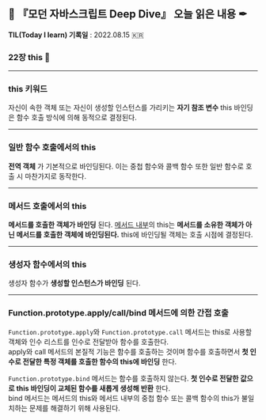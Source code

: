 ## 📕 『모던 자바스크립트 Deep Dive』 오늘 읽은 내용 ✒

**TIL(Today I learn) 기록일** : 2022.08.15 🇰🇷

### 22장 this 📑
---
### this 키워드
자신이 속한 객체 또는 자신이 생성할 인스턴스를 가리키는 __자기 참조 변수__
this 바인딩은 함수 호출 방식에 의해 동적으로 결정된다.

---
### 일반 함수 호출에서의 this
__전역 객체__ 가 기본적으로 바인딩된다. 이는 중첩 함수와 콜백 함수 또한 일반 함수로 호출 시 마찬가지로 동작한다.

---
### 메서드 호출에서의 this
__메서드를 호출한 객체가 바인딩__ 된다. <u>메서드 내부</u>의 this는 __메서드를 소유한 객체가 아닌 메서드를 호출한 객체에 바인딩된다.__ this에 바인딩될 객체는 호출 시점에 결정된다.

---
### 생성자 함수에서의 this
생성자 함수가 __생성할 인스턴스가 바인딩__ 된다.

---
### Function.prototype.apply/call/bind 메서드에 의한 간접 호출
`Function.prototype.apply`와 `Function.prototype.call` 메서드는 this로 사용할 객체와 인수 리스트를 인수로 전달받아 함수를 호출한다.<br>
apply와 call 메서드의 본질적 기능은 함수를 호출하는 것이며 함수를 호출하면서 __첫 인수로 전달한 특정 객체를 호출한 함수의 this에 바인딩__ 한다.

`Function.prototype.bind` 메서드는 함수를 호출하지 않는다. __첫 인수로 전달한 값으로 this 바인딩이 교체된 함수를 새롭게 생성해 반환__ 한다.<br>
bind 메서드는 메서드의 this와 메서드 내부의 중첩 함수 또는 콜백 함수의 this가 불일치하는 문제를 해결하기 위해 사용된다.